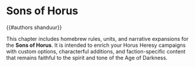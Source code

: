# Sons of Horus
{{#authors shanduur}}

This chapter includes homebrew rules, units, and narrative expansions for the **Sons of Horus**. It is intended to enrich your Horus Heresy campaigns with custom options, characterful additions, and faction-specific content that remains faithful to the spirit and tone of the Age of Darkness.

